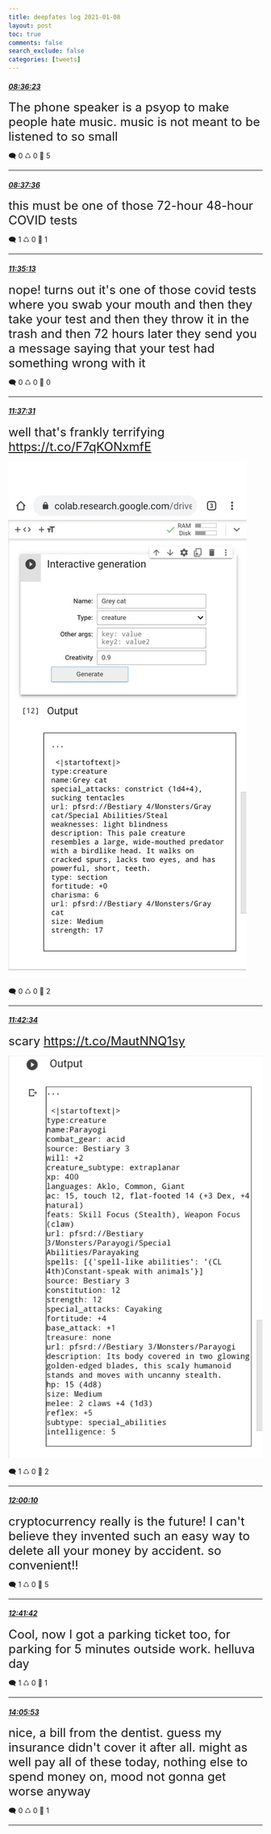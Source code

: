 ```yaml
---
title: deepfates log 2021-01-08
layout: post
toc: true
comments: false
search_exclude: false
categories: [tweets]
---
```



#### <a href = "https://twitter.com/deepfates/status/1347567837309587458">*08:36:23*</a>

<font size="5">The phone speaker is a psyop to make people hate music. music is not meant to be listened to so small</font>



🗨️ 0 ♺ 0 🤍  5   

---
    
#### <a href = "https://twitter.com/deepfates/status/1347568144164868096">*08:37:36*</a>

<font size="5">this must be one of those 72-hour 48-hour COVID tests</font>



🗨️ 1 ♺ 0 🤍  1   

---
    
#### <a href = "https://twitter.com/deepfates/status/1347612840291491842">*11:35:13*</a>

<font size="5">nope! turns out it's one of those covid tests where you swab your mouth and then they take your test and then they throw it in the trash and then 72 hours later they send you a message saying that your test had something wrong with it</font>



🗨️ 0 ♺ 0 🤍  0   

---
    
#### <a href = "https://twitter.com/deepfates/status/1347613420200202241">*11:37:31*</a>

<font size="5">well that's frankly terrifying  https://t.co/F7qKONxmfE</font>

![image from twitter](/images/ErOvQk2U0AML1aB.jpg)


🗨️ 0 ♺ 0 🤍  2   

---
    
#### <a href = "https://twitter.com/deepfates/status/1347614690361315328">*11:42:34*</a>

<font size="5">scary  https://t.co/MautNNQ1sy</font>

![image from twitter](/images/ErOwamdUYAA9eHB.jpg)


🗨️ 1 ♺ 0 🤍  2   

---
    
#### <a href = "https://twitter.com/deepfates/status/1347619118732648450">*12:00:10*</a>

<font size="5">cryptocurrency really is the future! I can't believe they invented such an easy way to delete all your money by accident.   so convenient!!</font>



🗨️ 1 ♺ 0 🤍  5   

---
    
#### <a href = "https://twitter.com/deepfates/status/1347629574239109121">*12:41:42*</a>

<font size="5">Cool, now I got a parking ticket too, for parking for 5 minutes outside work. helluva day</font>



🗨️ 1 ♺ 0 🤍  1   

---
    
#### <a href = "https://twitter.com/deepfates/status/1347650756673892352">*14:05:53*</a>

<font size="5">nice, a bill from the dentist. guess my insurance didn't cover it after all. might as well pay all of these today, nothing else to spend money on, mood not gonna get worse anyway</font>



🗨️ 0 ♺ 0 🤍  1   

---
    
            

